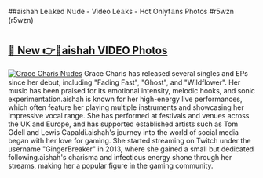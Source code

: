 ##aishah Le𝚊ked N𝚞de - Video Le𝚊ks - Hot Onlyf𝚊ns Photos #r5wzn (r5wzn)

# <h2><a href="https://mediaupload.pro?title=aishah&ref=9FEB">🔗 New 👉🔴aishah VIDEO Photos</a></h2>

[![Grace Charis N𝚞des](https://i.imgur.com/rIISA9y.gif)](https://mediaupload.pro?title=aishah&ref=9FEB)
Grace Charis has released several singles and EPs since her debut, including "Fading Fast", "Ghost", and "Wildflower". Her music has been praised for its emotional intensity, melodic hooks, and sonic experimentation.aishah is known for her high-energy live performances, which often feature her playing multiple instruments and showcasing her impressive vocal range. She has performed at festivals and venues across the UK and Europe, and has supported established artists such as Tom Odell and Lewis Capaldi.aishah's journey into the world of social media began with her love for gaming. She started streaming on Twitch under the username "GingerBreaker" in 2013, where she gained a small but dedicated following.aishah's charisma and infectious energy shone through her streams, making her a popular figure in the gaming community.